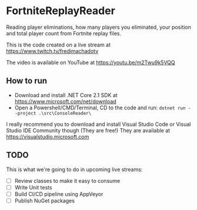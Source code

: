 # FortniteReplayReader
Reading player eliminations, how many players you eliminated, your position and total player count from Fortnite replay files.

This is the code created on a live stream at https://www.twitch.tv/fredimachadotv

The video is available on YouTube at https://youtu.be/m2Twu9k5VQQ

## How to run
- Download and install .NET Core 2.1 SDK at https://www.microsoft.com/net/download
- Open a Powershell/CMD/Terminal, CD to the code and run: `dotnet run --project .\src\ConsoleReader\`

I really recommend you to download and install Visual Studio Code or Visual Studio IDE Community though (They are free!)
They are available at https://visualstudio.microsoft.com

## TODO
This is what we're going to do in upcoming live streams:

- [ ] Review classes to make it easy to consume
- [ ] Write Unit tests
- [ ] Build CI/CD pipeline using AppVeyor
- [ ] Publish NuGet packages
